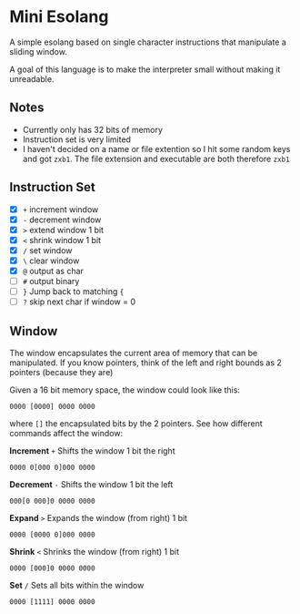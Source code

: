 # Mini Esolang
A simple esolang based on single character instructions that manipulate a sliding window.

A goal of this language is to make the interpreter small without making it unreadable.

## Notes
- Currently only has 32 bits of memory
- Instruction set is very limited
- I haven't decided on a name or file extention so I hit some random keys and got `zxb1`. The file extension and executable are both therefore `zxb1`

## Instruction Set

- [x] `+` increment window
- [x] `-` decrement window
- [x] `>` extend window 1 bit
- [x] `<` shrink window 1 bit
- [x] `/` set window
- [x] `\` clear window
- [x] `@` output as char
- [ ] `#` output binary
- [ ] `}` Jump back to matching `{`
- [ ] `?` skip next char if window = 0

## Window

The window encapsulates the current area of memory that can be manipulated. If you know pointers, think of the left and right bounds as 2 pointers (because they are)

Given a 16 bit memory space, the window could look like this:
```
0000 [0000] 0000 0000
```
where `[]` the encapsulated bits by the 2 pointers. See how different commands affect the window:

**Increment** `+`
Shifts the window 1 bit the right
```
0000 0[000 0]000 0000
```

**Decrement** `-`
Shifts the window 1 bit the left

```
000[0 000]0 0000 0000
```

**Expand** `>`
Expands the window (from right) 1 bit
```
0000 [0000 0]000 0000
```

**Shrink** `<`
Shrinks the window (from right) 1 bit
```
0000 [000]0 0000 0000
```

**Set** `/`
Sets all bits within the window
```
0000 [1111] 0000 0000
```